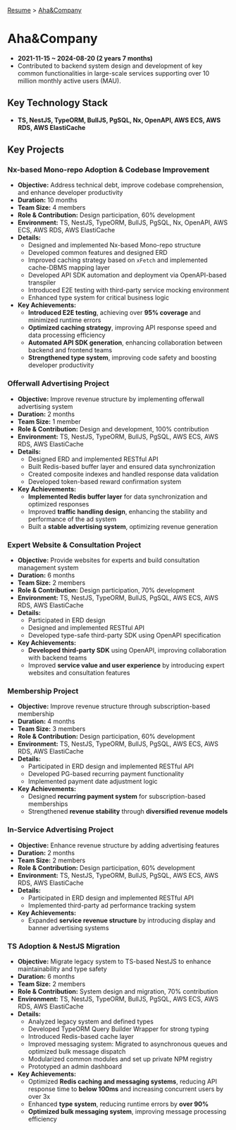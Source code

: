 [Resume](../README.md) &gt; [Aha&Company](./6_ahancompany.md)

# Aha&Company

- **2021-11-15 ~ 2024-08-20 (2 years 7 months)**
- Contributed to backend system design and development of key common functionalities in large-scale services supporting over 10 million monthly active users (MAU).

## Key Technology Stack

- **TS, NestJS, TypeORM, BullJS, PgSQL, Nx, OpenAPI, AWS ECS, AWS RDS, AWS ElastiCache**

## Key Projects

### Nx-based Mono-repo Adoption & Codebase Improvement

- **Objective:** Address technical debt, improve codebase comprehension, and enhance developer productivity
- **Duration:** 10 months
- **Team Size:** 4 members
- **Role & Contribution:** Design participation, 60% development
- **Environment:** TS, NestJS, TypeORM, BullJS, PgSQL, Nx, OpenAPI, AWS ECS, AWS RDS, AWS ElastiCache
- **Details:**
  - Designed and implemented Nx-based Mono-repo structure
  - Developed common features and designed ERD
  - Improved caching strategy based on `xFetch` and implemented cache-DBMS mapping layer
  - Developed API SDK automation and deployment via OpenAPI-based transpiler
  - Introduced E2E testing with third-party service mocking environment
  - Enhanced type system for critical business logic
- **Key Achievements:**
  - **Introduced E2E testing**, achieving over **95% coverage** and minimized runtime errors
  - **Optimized caching strategy**, improving API response speed and data processing efficiency
  - **Automated API SDK generation**, enhancing collaboration between backend and frontend teams
  - **Strengthened type system**, improving code safety and boosting developer productivity

### Offerwall Advertising Project

- **Objective:** Improve revenue structure by implementing offerwall advertising system
- **Duration:** 2 months
- **Team Size:** 1 member
- **Role & Contribution:** Design and development, 100% contribution
- **Environment:** TS, NestJS, TypeORM, BullJS, PgSQL, AWS ECS, AWS RDS, AWS ElastiCache
- **Details:**
  - Designed ERD and implemented RESTful API
  - Built Redis-based buffer layer and ensured data synchronization
  - Created composite indexes and handled response data validation
  - Developed token-based reward confirmation system
- **Key Achievements:**
  - **Implemented Redis buffer layer** for data synchronization and optimized responses
  - Improved **traffic handling design**, enhancing the stability and performance of the ad system
  - Built a **stable advertising system**, optimizing revenue generation

### Expert Website & Consultation Project

- **Objective:** Provide websites for experts and build consultation management system
- **Duration:** 6 months
- **Team Size:** 2 members
- **Role & Contribution:** Design participation, 70% development
- **Environment:** TS, NestJS, TypeORM, BullJS, PgSQL, AWS ECS, AWS RDS, AWS ElastiCache
- **Details:**
  - Participated in ERD design
  - Designed and implemented RESTful API
  - Developed type-safe third-party SDK using OpenAPI specification
- **Key Achievements:**
  - **Developed third-party SDK** using OpenAPI, improving collaboration with backend teams
  - Improved **service value and user experience** by introducing expert websites and consultation features

### Membership Project

- **Objective:** Improve revenue structure through subscription-based membership
- **Duration:** 4 months
- **Team Size:** 3 members
- **Role & Contribution:** Design participation, 60% development
- **Environment:** TS, NestJS, TypeORM, BullJS, PgSQL, AWS ECS, AWS RDS, AWS ElastiCache
- **Details:**
  - Participated in ERD design and implemented RESTful API
  - Developed PG-based recurring payment functionality
  - Implemented payment date adjustment logic
- **Key Achievements:**
  - Designed **recurring payment system** for subscription-based memberships
  - Strengthened **revenue stability** through **diversified revenue models**

### In-Service Advertising Project

- **Objective:** Enhance revenue structure by adding advertising features
- **Duration:** 2 months
- **Team Size:** 2 members
- **Role & Contribution:** Design participation, 60% development
- **Environment:** TS, NestJS, TypeORM, BullJS, PgSQL, AWS ECS, AWS RDS, AWS ElastiCache
- **Details:**
  - Participated in ERD design and implemented RESTful API
  - Implemented third-party ad performance tracking system
- **Key Achievements:**
  - Expanded **service revenue structure** by introducing display and banner advertising systems

### TS Adoption & NestJS Migration

- **Objective:** Migrate legacy system to TS-based NestJS to enhance maintainability and type safety
- **Duration:** 6 months
- **Team Size:** 2 members
- **Role & Contribution:** System design and migration, 70% contribution
- **Environment:** TS, NestJS, TypeORM, BullJS, PgSQL, AWS ECS, AWS RDS, AWS ElastiCache
- **Details:**
  - Analyzed legacy system and defined types
  - Developed TypeORM Query Builder Wrapper for strong typing
  - Introduced Redis-based cache layer
  - Improved messaging system: Migrated to asynchronous queues and optimized bulk message dispatch
  - Modularized common modules and set up private NPM registry
  - Prototyped an admin dashboard
- **Key Achievements:**
  - Optimized **Redis caching and messaging systems**, reducing API response time to **below 100ms** and increasing concurrent users by over 3x
  - Enhanced **type system**, reducing runtime errors by **over 90%**
  - **Optimized bulk messaging system**, improving message processing efficiency
